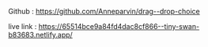 Github : https://github.com/Anneparvin/drag--drop-choice

live link : https://65514bce9a84fd4dac8cf866--tiny-swan-b83683.netlify.app/